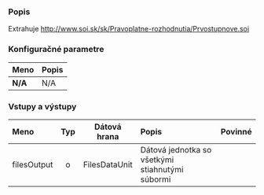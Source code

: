 ### Popis

Extrahuje http://www.soi.sk/sk/Pravoplatne-rozhodnutia/Prvostupnove.soi

### Konfiguračné parametre

| Meno | Popis |
|:----|:----|
|**N/A** | N/A |

### Vstupy a výstupy ###

|Meno |Typ | Dátová hrana | Popis | Povinné |
|:--------|:------:|:------:|:-------------|:---------------------:|
|filesOutput|o|FilesDataUnit|Dátová jednotka so všetkými stiahnutými súbormi||